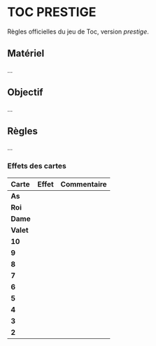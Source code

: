 # TOC PRESTIGE
Règles officielles du jeu de Toc, version *prestige*.

## Matériel

...

## Objectif

...

## Règles

...

### Effets des cartes

| Carte | Effet | Commentaire |
| :-- | :-- | :-- |
| **As** | <br> |  |
| **Roi** |  |  |
| **Dame** |  |  |
| **Valet** | | |
| **10** |  |  |
| **9** |  |  |
| **8** |  |  |
| **7** |  |  |
| **6** |  |  |
| **5** |  |  |
| **4** |  |  |
| **3** |  |  |
| **2** |  |  |
